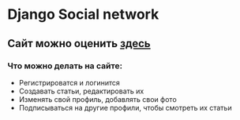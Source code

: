 # Django Social network
## Сайт можно оценить [здесь](http://itfinder.webhostora.ru)
### Что можно делать на сайте:
- Регистрироватся и логинится
- Создавать статьи, редактировать их
- Изменять свой профиль, добавлять свои фото
- Подписываться на другие профили, чтобы смотреть их статьи
